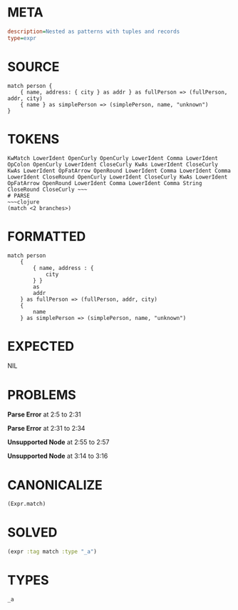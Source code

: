# META
~~~ini
description=Nested as patterns with tuples and records
type=expr
~~~
# SOURCE
~~~roc
match person {
    { name, address: { city } as addr } as fullPerson => (fullPerson, addr, city)
    { name } as simplePerson => (simplePerson, name, "unknown")
}
~~~
# TOKENS
~~~text
KwMatch LowerIdent OpenCurly OpenCurly LowerIdent Comma LowerIdent OpColon OpenCurly LowerIdent CloseCurly KwAs LowerIdent CloseCurly KwAs LowerIdent OpFatArrow OpenRound LowerIdent Comma LowerIdent Comma LowerIdent CloseRound OpenCurly LowerIdent CloseCurly KwAs LowerIdent OpFatArrow OpenRound LowerIdent Comma LowerIdent Comma String CloseRound CloseCurly ~~~
# PARSE
~~~clojure
(match <2 branches>)
~~~
# FORMATTED
~~~roc
match person
	{
		{ name, address : {
			city
		} }
		as 
		addr
	} as fullPerson => (fullPerson, addr, city)
	{
		name
	} as simplePerson => (simplePerson, name, "unknown")
~~~
# EXPECTED
NIL
# PROBLEMS
**Parse Error**
at 2:5 to 2:31

**Parse Error**
at 2:31 to 2:34

**Unsupported Node**
at 2:55 to 2:57

**Unsupported Node**
at 3:14 to 3:16

# CANONICALIZE
~~~clojure
(Expr.match)
~~~
# SOLVED
~~~clojure
(expr :tag match :type "_a")
~~~
# TYPES
~~~roc
_a
~~~
